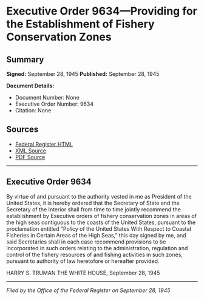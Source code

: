 # Executive Order 9634—Providing for the Establishment of Fishery Conservation Zones

## Summary

**Signed:** September 28, 1945
**Published:** September 28, 1945

**Document Details:**
- Document Number: None
- Executive Order Number: 9634
- Citation: None

## Sources
- [Federal Register HTML](https://www.presidency.ucsb.edu/documents/executive-order-9634-providing-for-the-establishment-fishery-conservation-zones)
- [XML Source](None)
- [PDF Source](None)

---

## Executive Order 9634

By virtue of and pursuant to the authority vested in me as President of the United States, it is hereby ordered that the Secretary of State and the Secretary of the Interior shall from time to time jointly recommend the establishment by Executive orders of fishery conservation zones in areas of the high seas contiguous to the coasts of the United States, pursuant to the proclamation entitled "Policy of the United States With Respect to Coastal Fisheries in Certain Areas of the High Seas," this day signed by me, and said Secretaries shall in each case recommend provisions to be incorporated in such orders relating to the administration, regulation and control of the fishery resources of and fishing activities in such zones, pursuant to authority of law heretofore or hereafter provided.

HARRY S. TRUMAN
THE WHITE HOUSE,
September 28, 1945

---

*Filed by the Office of the Federal Register on September 28, 1945*
